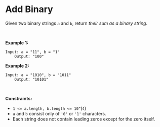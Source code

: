 # Add Binary


Given two binary strings `a` and `b`, return *their sum as a binary
string*.

 

**Example 1:**

    Input: a = "11", b = "1"
        Output: "100"
        

**Example 2:**

    Input: a = "1010", b = "1011"
        Output: "10101"
        

 

**Constraints:**

- `1 <= a.length, b.length <= 10`^(`4`)
- `a` and `b` consist only of `'0'` or `'1'` characters.
- Each string does not contain leading zeros except for the zero itself.
